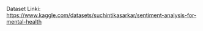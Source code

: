 Dataset Linki: https://www.kaggle.com/datasets/suchintikasarkar/sentiment-analysis-for-mental-health
